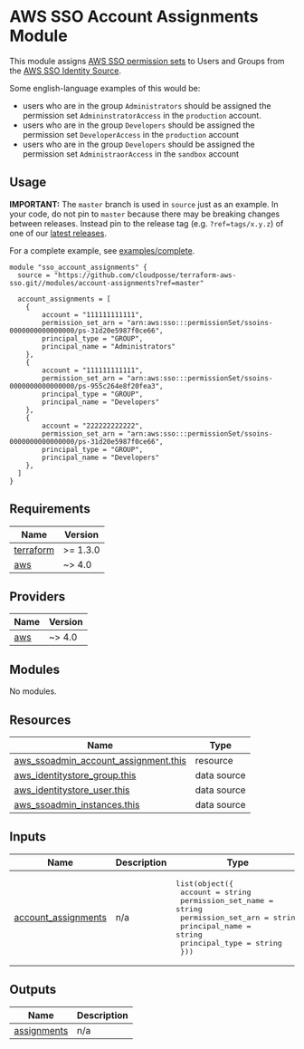 # AWS SSO Account Assignments Module

This module assigns [AWS SSO permission sets](https://docs.aws.amazon.com/singlesignon/latest/userguide/permissionsetsconcept.html) to Users and Groups from the [AWS SSO Identity Source](https://docs.aws.amazon.com/singlesignon/latest/userguide/manage-your-identity-source.html).

Some english-language examples of this would be:

- users who are in the group `Administrators` should be assigned the permission set `AdmininstratorAccess` in the `production` account.
- users who are in the group `Developers` should be assigned the permission set `DeveloperAccess` in the `production` account
- users who are in the group `Developers` should be assigned the permission set `AdministraorAccess` in the `sandbox` account

## Usage

**IMPORTANT:** The `master` branch is used in `source` just as an example. In your code, do not pin to `master` because there may be breaking changes between releases.
Instead pin to the release tag (e.g. `?ref=tags/x.y.z`) of one of our [latest releases](https://github.com/cloudposse/terraform-aws-sso/releases).

For a complete example, see [examples/complete](/examples/complete).

```hcl
module "sso_account_assignments" {
  source = "https://github.com/cloudposse/terraform-aws-sso.git//modules/account-assignments?ref=master"

  account_assignments = [
    {
        account = "111111111111",
        permission_set_arn = "arn:aws:sso:::permissionSet/ssoins-0000000000000000/ps-31d20e5987f0ce66",
        principal_type = "GROUP",
        principal_name = "Administrators"
    },
    {
        account = "111111111111",
        permission_set_arn = "arn:aws:sso:::permissionSet/ssoins-0000000000000000/ps-955c264e8f20fea3",
        principal_type = "GROUP",
        principal_name = "Developers"
    },
    {
        account = "222222222222",
        permission_set_arn = "arn:aws:sso:::permissionSet/ssoins-0000000000000000/ps-31d20e5987f0ce66",
        principal_type = "GROUP",
        principal_name = "Developers"
    },
  ]
}

```
<!-- BEGINNING OF PRE-COMMIT-TERRAFORM DOCS HOOK -->
## Requirements

| Name | Version |
|------|---------|
| <a name="requirement_terraform"></a> [terraform](#requirement\_terraform) | >= 1.3.0 |
| <a name="requirement_aws"></a> [aws](#requirement\_aws) | ~> 4.0 |

## Providers

| Name | Version |
|------|---------|
| <a name="provider_aws"></a> [aws](#provider\_aws) | ~> 4.0 |

## Modules

No modules.

## Resources

| Name | Type |
|------|------|
| [aws_ssoadmin_account_assignment.this](https://registry.terraform.io/providers/hashicorp/aws/latest/docs/resources/ssoadmin_account_assignment) | resource |
| [aws_identitystore_group.this](https://registry.terraform.io/providers/hashicorp/aws/latest/docs/data-sources/identitystore_group) | data source |
| [aws_identitystore_user.this](https://registry.terraform.io/providers/hashicorp/aws/latest/docs/data-sources/identitystore_user) | data source |
| [aws_ssoadmin_instances.this](https://registry.terraform.io/providers/hashicorp/aws/latest/docs/data-sources/ssoadmin_instances) | data source |

## Inputs

| Name | Description | Type | Default | Required |
|------|-------------|------|---------|:--------:|
| <a name="input_account_assignments"></a> [account\_assignments](#input\_account\_assignments) | n/a | <pre>list(object({<br/>    account             = string<br/>    permission_set_name = string<br/>    permission_set_arn  = string<br/>    principal_name      = string<br/>    principal_type      = string<br/>  }))</pre> | n/a | yes |

## Outputs

| Name | Description |
|------|-------------|
| <a name="output_assignments"></a> [assignments](#output\_assignments) | n/a |
<!-- END OF PRE-COMMIT-TERRAFORM DOCS HOOK -->
